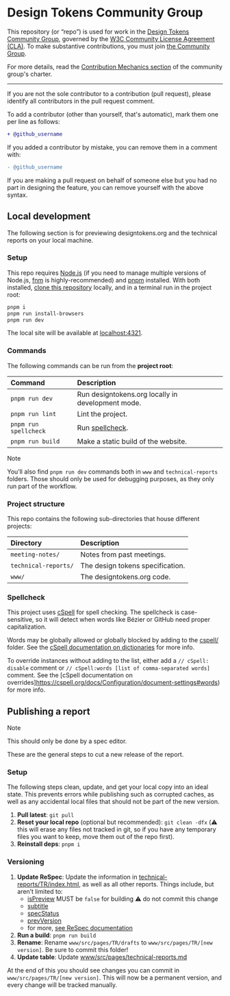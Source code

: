 # Design Tokens Community Group

This repository (or “repo”) is used for work in the [Design Tokens Community Group](https://www.w3.org/community/design-tokens/), governed by the [W3C Community License Agreement (CLA)](https://www.w3.org/community/about/agreements/cla/). To make substantive contributions, you must join [the Community Group](https://www.w3.org/community/design-tokens/).

For more details, read the [Contribution Mechanics section](https://github.com/design-tokens/community-group/blob/main/CHARTER.md#contrib) of the community group's charter.

---

If you are not the sole contributor to a contribution (pull request), please identify all
contributors in the pull request comment.

To add a contributor (other than yourself, that's automatic), mark them one per line as follows:

```diff
+ @github_username
```

If you added a contributor by mistake, you can remove them in a comment with:

```diff
- @github_username
```

If you are making a pull request on behalf of someone else but you had no part in designing the
feature, you can remove yourself with the above syntax.

## Local development

The following section is for previewing designtokens.org and the technical reports on your local machine.

### Setup

This repo requires [Node.js](https://nodejs.org/en) (if you need to manage multiple versions of Node.js, [fnm](https://github.com/Schniz/fnm) is highly-recommended) and [pnpm](https://pnpm.io/) installed. With both installed, [clone this repository](https://docs.github.com/en/repositories/creating-and-managing-repositories/cloning-a-repository) locally, and in a terminal run in the project root:

```sh
pnpm i
pnpm run install-browsers
pnpm run dev
```

The local site will be available at [localhost:4321](http://localhost:4321).

### Commands

The following commands can be run from the **project root**:

| Command               | Description                                       |
| :-------------------- | :------------------------------------------------ |
| `pnpm run dev`        | Run designtokens.org locally in development mode. |
| `pnpm run lint`       | Lint the project.                                 |
| `pnpm run spellcheck` | Run [spellcheck](#spellcheck).                    |
| `pnpm run build`      | Make a static build of the website.               |

> [!NOTE]
> You’ll also find `pnpm run dev` commands both in `www` and `technical-reports` folders. Those should only be used for debugging purposes, as they only run part of the workflow.

### Project structure

This repo contains the following sub-directories that house different projects:

| Directory            | Description                      |
| :------------------- | :------------------------------- |
| `meeting-notes/`     | Notes from past meetings.        |
| `technical-reports/` | The design tokens specification. |
| `www/`               | The designtokens.org code.       |

### Spellcheck

This project uses [cSpell](https://cspell.org/) for spell checking. The spellcheck is case-sensitive, so it will detect when words like Bézier or GitHub need proper capitalization.

Words may be globally allowed or globally blocked by adding to the [cspell/](./cspell/) folder. See the [cSpell documentation on dictionaries](https://cspell.org/docs/dictionaries/) for more info.

To override instances without adding to the list, either add a `// cSpell: disable` comment or `// cSpell:words [list of comma-separated words]` comment. See the [cSpell documentation on overrides]https://cspell.org/docs/Configuration/document-settings#words) for more info.

## Publishing a report

> [!NOTE]
> This should only be done by a spec editor.

These are the general steps to cut a new release of the report.

### Setup

The following steps clean, update, and get your local copy into an ideal state. This prevents errors while publishing such as corrupted caches, as well as any accidental local files that should not be part of the new version.

1. **Pull latest**: `git pull`
1. **Reset your local repo** (optional but recommended): `git clean -dfx` (⚠️ this will erase any files not tracked in git, so if you have any temporary files you want to keep, move them out of the repo first).
1. **Reinstall deps**: `pnpm i`

### Versioning

1. **Update ReSpec**: Update the information in [technical-reports/TR/index.html](technical-reports/TR/index.html), as well as all other reports. Things include, but aren’t limited to:
   - [isPreview](https://respec.org/docs/#isPreview) MUST be `false` for building ⚠️ do not commit this change
   - [subtitle](https://respec.org/docs/#subsitle)
   - [specStatus](https://respec.org/docs/#specStatus)
   - [prevVersion](https://respec.org/docs/#latestVersion)
   - for more, [see ReSpec documentation](https://respec.org/docs/)
2. **Run a build**: `pnpm run build`
3. **Rename**: Rename `www/src/pages/TR/drafts` to `www/src/pages/TR/[new version]`. Be sure to commit this folder!
4. **Update table**: Update [www/src/pages/technical-reports.md](www/src/pages/technical-reports.md)

At the end of this you should see changes you can commit in `www/src/pages/TR/[new version]`. This will now be a permanent version, and every change will be tracked manually.
